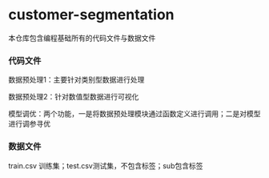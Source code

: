 # customer-segmentation
本仓库包含编程基础所有的代码文件与数据文件
### 代码文件
数据预处理1：主要针对类别型数据进行处理

数据预处理2：针对数值型数据进行可视化

模型调优：两个功能，一是将数据预处理模块通过函数定义进行调用；二是对模型进行调参寻优
### 数据文件
train.csv 训练集；test.csv测试集，不包含标签；sub包含标签
